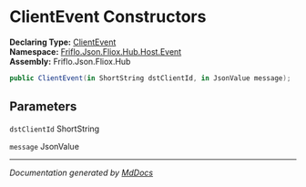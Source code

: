 ﻿<!--  
  <auto-generated>   
    The contents of this file were generated by a tool.  
    Changes to this file may be list if the file is regenerated  
  </auto-generated>   
-->

# ClientEvent Constructors

**Declaring Type:** [ClientEvent](../index.md)  
**Namespace:** [Friflo.Json.Fliox.Hub.Host.Event](../../index.md)  
**Assembly:** Friflo.Json.Fliox.Hub

```csharp
public ClientEvent(in ShortString dstClientId, in JsonValue message);
```

## Parameters

`dstClientId`  ShortString

`message`  JsonValue

___

*Documentation generated by [MdDocs](https://github.com/ap0llo/mddocs)*
